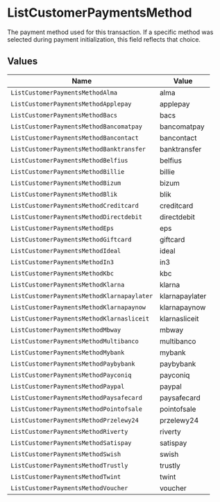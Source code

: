 # ListCustomerPaymentsMethod

The payment method used for this transaction. If a specific method was selected during payment initialization,
this field reflects that choice.


## Values

| Name                                       | Value                                      |
| ------------------------------------------ | ------------------------------------------ |
| `ListCustomerPaymentsMethodAlma`           | alma                                       |
| `ListCustomerPaymentsMethodApplepay`       | applepay                                   |
| `ListCustomerPaymentsMethodBacs`           | bacs                                       |
| `ListCustomerPaymentsMethodBancomatpay`    | bancomatpay                                |
| `ListCustomerPaymentsMethodBancontact`     | bancontact                                 |
| `ListCustomerPaymentsMethodBanktransfer`   | banktransfer                               |
| `ListCustomerPaymentsMethodBelfius`        | belfius                                    |
| `ListCustomerPaymentsMethodBillie`         | billie                                     |
| `ListCustomerPaymentsMethodBizum`          | bizum                                      |
| `ListCustomerPaymentsMethodBlik`           | blik                                       |
| `ListCustomerPaymentsMethodCreditcard`     | creditcard                                 |
| `ListCustomerPaymentsMethodDirectdebit`    | directdebit                                |
| `ListCustomerPaymentsMethodEps`            | eps                                        |
| `ListCustomerPaymentsMethodGiftcard`       | giftcard                                   |
| `ListCustomerPaymentsMethodIdeal`          | ideal                                      |
| `ListCustomerPaymentsMethodIn3`            | in3                                        |
| `ListCustomerPaymentsMethodKbc`            | kbc                                        |
| `ListCustomerPaymentsMethodKlarna`         | klarna                                     |
| `ListCustomerPaymentsMethodKlarnapaylater` | klarnapaylater                             |
| `ListCustomerPaymentsMethodKlarnapaynow`   | klarnapaynow                               |
| `ListCustomerPaymentsMethodKlarnasliceit`  | klarnasliceit                              |
| `ListCustomerPaymentsMethodMbway`          | mbway                                      |
| `ListCustomerPaymentsMethodMultibanco`     | multibanco                                 |
| `ListCustomerPaymentsMethodMybank`         | mybank                                     |
| `ListCustomerPaymentsMethodPaybybank`      | paybybank                                  |
| `ListCustomerPaymentsMethodPayconiq`       | payconiq                                   |
| `ListCustomerPaymentsMethodPaypal`         | paypal                                     |
| `ListCustomerPaymentsMethodPaysafecard`    | paysafecard                                |
| `ListCustomerPaymentsMethodPointofsale`    | pointofsale                                |
| `ListCustomerPaymentsMethodPrzelewy24`     | przelewy24                                 |
| `ListCustomerPaymentsMethodRiverty`        | riverty                                    |
| `ListCustomerPaymentsMethodSatispay`       | satispay                                   |
| `ListCustomerPaymentsMethodSwish`          | swish                                      |
| `ListCustomerPaymentsMethodTrustly`        | trustly                                    |
| `ListCustomerPaymentsMethodTwint`          | twint                                      |
| `ListCustomerPaymentsMethodVoucher`        | voucher                                    |